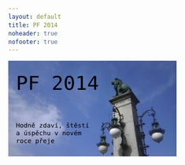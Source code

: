 ```yaml
---
layout: default
title: PF 2014
noheader: true
nofooter: true
---
```


![PF 2014](/static/content/pf2014/pf2014single.png)


